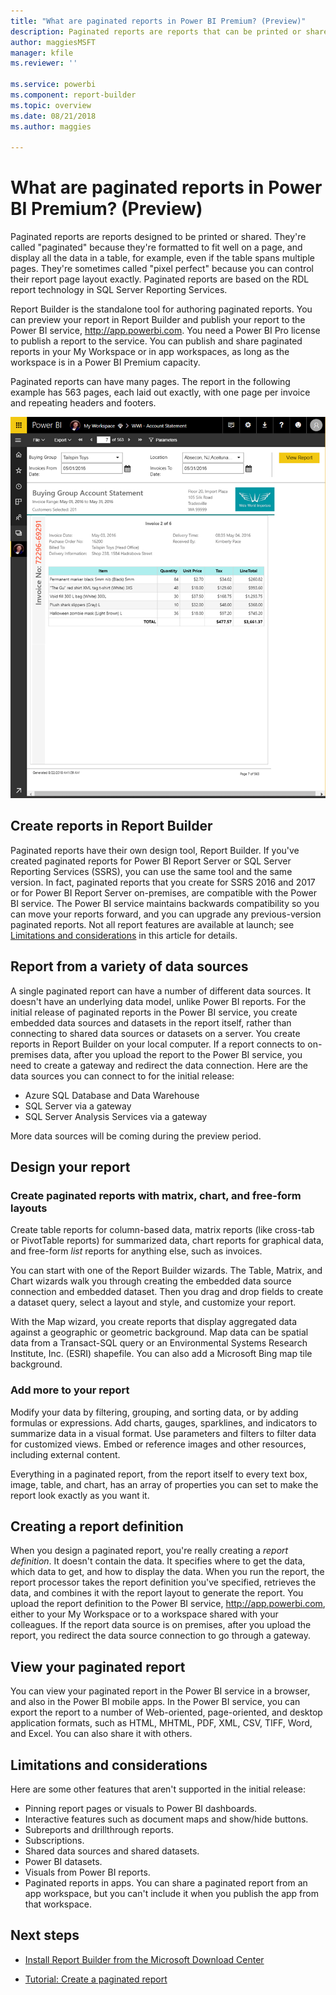 ```yaml
---
title: "What are paginated reports in Power BI Premium? (Preview)"
description: Paginated reports are reports that can be printed or shared. You can control the report layout exactly. They display all the data in a table, for example, even if the table spans multiple pages.  
author: maggiesMSFT
manager: kfile
ms.reviewer: ''

ms.service: powerbi
ms.component: report-builder
ms.topic: overview
ms.date: 08/21/2018
ms.author: maggies

---
```

# What are paginated reports in Power BI Premium? (Preview)
Paginated reports are reports designed to be printed or shared. They're called "paginated" because they're formatted to fit well on a page, and display all the data in a table, for example, even if the table spans multiple pages. They're sometimes called "pixel perfect" because you can control their report page layout exactly. Paginated reports are based on the RDL report technology in SQL Server Reporting Services. 

Report Builder is the standalone tool for authoring paginated reports. You can preview your report in Report Builder and publish your report to the Power BI service, http://app.powerbi.com. You need a Power BI Pro license to publish a report to the service. You can publish and share paginated reports in your My Workspace or in app workspaces, as long as the workspace is in a Power BI Premium capacity. 

Paginated reports can have many pages. The report in the following example has 563 pages, each laid out exactly, with one page per invoice and repeating headers and footers.

![Paginated report in the Power BI service](media/paginated-reports-report-builder-power-bi/power-bi-paginated-wwi-report-page.png)

## Create reports in Report Builder

Paginated reports have their own design tool, Report Builder. If you've created paginated reports for Power BI Report Server or SQL Server Reporting Services (SSRS), you can use the same tool and the same version. In fact, paginated reports that you create for SSRS 2016 and 2017 or for Power BI Report Server on-premises, are compatible with the Power BI service. The Power BI service maintains backwards compatibility so you can move your reports forward, and you can upgrade any previous-version paginated reports. Not all report features are available at launch; see [Limitations and considerations](#limitations-and-considerations) in this article for details.
     
## Report from a variety of data sources

A single paginated report can have a number of different data sources. It doesn't have an underlying data model, unlike Power BI reports. For the initial release of paginated reports in the Power BI service, you create embedded data sources and datasets in the report itself, rather than connecting to shared data sources or datasets on a server. You create reports in Report Builder on your local computer. If a report connects to on-premises data, after you upload the report to the Power BI service, you need to create a gateway and redirect the data connection. Here are the data sources you can connect to for the initial release:

- Azure SQL Database and Data Warehouse
- SQL Server via a gateway
- SQL Server Analysis Services via a gateway
 
More data sources will be coming during the preview period.

## Design your report  

### Create paginated reports with matrix, chart, and free-form layouts

Create table reports for column-based data, matrix reports (like cross-tab or PivotTable reports) for summarized data, chart reports for graphical data, and free-form *list* reports for anything else, such as invoices. 
  
You can start with one of the Report Builder wizards. The Table, Matrix, and Chart wizards walk you through creating the embedded data source connection and embedded dataset. Then you drag and drop fields to create a dataset query, select a layout and style, and customize your report.  
  
With the Map wizard, you create reports that display aggregated data against a geographic or geometric background. Map data can be spatial data from a Transact-SQL query or an Environmental Systems Research Institute, Inc. (ESRI) shapefile. You can also add a Microsoft Bing map tile background.  

### Add more to your report

Modify your data by filtering, grouping, and sorting data, or by adding formulas or expressions. Add charts, gauges, sparklines, and indicators to summarize data in a visual format.  Use parameters and filters to filter data for customized views. Embed or reference images and other resources, including external content.  

Everything in a paginated report, from the report itself to every text box, image, table, and chart, has an array of properties you can set to make the report look exactly as you want it.

## Creating a report definition

When you design a paginated report, you're really creating a *report definition*. It doesn't contain the data. It specifies where to get the data, which data to get, and how to display the data. When you run the report, the report processor takes the report definition you've specified, retrieves the data, and combines it with the report layout to generate the report. You upload the report definition to the Power BI service, http://app.powerbi.com, either to your My Workspace or to a workspace shared with your colleagues. If the report data source is on premises, after you upload the report, you redirect the data source connection to go through a gateway. 

## View your paginated report
You can view your paginated report in the Power BI service in a browser, and also in the Power BI mobile apps. In the Power BI service, you can export the report to a number of Web-oriented, page-oriented, and desktop application formats, such as HTML, MHTML, PDF, XML, CSV, TIFF, Word, and Excel. You can also share it with others.  
  
## Limitations and considerations

Here are some other features that aren't supported in the initial release:

- Pinning report pages or visuals to Power BI dashboards.
- Interactive features such as document maps and show/hide buttons.
- Subreports and drillthrough reports.
- Subscriptions.
- Shared data sources and shared datasets.
- Power BI datasets.
- Visuals from Power BI reports.
- Paginated reports in apps. You can share a paginated report from an app workspace, but you can't include it when you publish the app from that workspace.
 
## Next steps

- [Install Report Builder from the Microsoft Download Center](http://go.microsoft.com/fwlink/?LinkID=734968)

- [Tutorial: Create a paginated report](paginated-reports-quickstart-aw.md)
  

